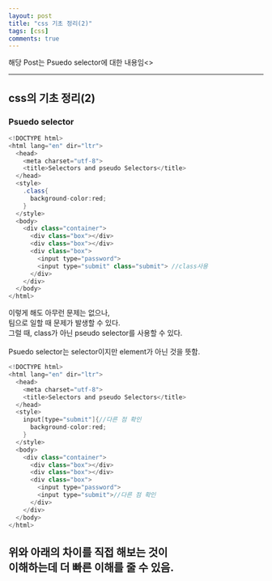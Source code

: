 ```yaml
---
layout: post
title: "css 기초 정리(2)"
tags: [css]
comments: true
---
```

 
해당 Post는 Psuedo selector에 대한 내용임<>

---

## css의 기초 정리(2)
###  Psuedo selector

``` java
<!DOCTYPE html>
<html lang="en" dir="ltr">
  <head>
    <meta charset="utf-8">
    <title>Selectors and pseudo Selectors</title>
  </head>
  <style> 
    .class{ 
      background-color:red;
    }
  </style>
  <body>
    <div class="container">
      <div class="box"></div>
      <div class="box"></div>
      <div class="box">
        <input type="password">
        <input type="submit" class="submit"> //class사용
      </div>
    </div>
  </body>
</html>
```
이렇게 해도 아무런 문제는 없으나,<br>
팀으로 일할 때 문제가 발생할 수 있다.<br>
그럴 때, class가 아닌 pseudo selector를 사용할 수 있다.<br>
<br>
Psuedo selector는 selector이지만 element가 아닌 것을 뜻함.<br>
``` java
<!DOCTYPE html>
<html lang="en" dir="ltr">
  <head>
    <meta charset="utf-8">
    <title>Selectors and pseudo Selectors</title>
  </head>
  <style>
    input[type="submit"]{//다른 점 확인
      background-color:red;
    }
  </style>
  <body>
    <div class="container">
      <div class="box"></div>
      <div class="box"></div>
      <div class="box">
        <input type="password">
        <input type="submit">//다른 점 확인
      </div>
    </div>
  </body>
</html>
```
위와 아래의 차이를 직접 해보는 것이<br> 
이해하는데 더 빠른 이해를 줄 수 있음.<br>
---
